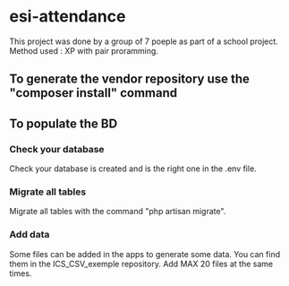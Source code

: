 # esi-attendance

This project was done by a group of 7 poeple as part of a school project. 
Method used : XP with pair proramming. 

## To generate the vendor repository use the "composer install" command

## To populate the BD

### Check your database 

Check your database is created and is the right one in the .env file.

### Migrate all tables 

Migrate all tables with the command "php artisan migrate". 

### Add data

Some files can be added in the apps to generate some data.
You can find them in the ICS_CSV_exemple repository.
Add MAX 20 files at the same times.